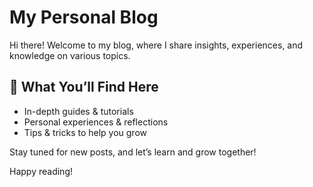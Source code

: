 # My Personal Blog 

Hi there! Welcome to my blog, where I share insights, experiences, and knowledge on various topics.  

## 📝 What You’ll Find Here  
- In-depth guides & tutorials  
- Personal experiences & reflections   
- Tips & tricks to help you grow  

Stay tuned for new posts, and let’s learn and grow together!  

Happy reading!  
